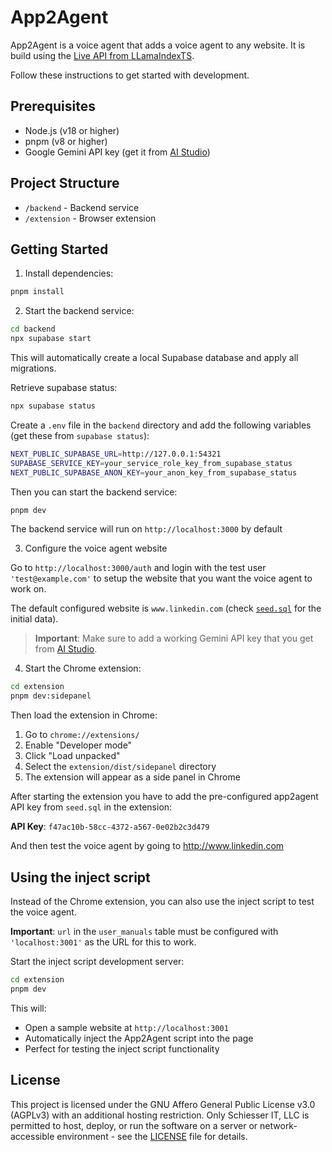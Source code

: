 # App2Agent

App2Agent is a voice agent that adds a voice agent to any website. It is build using the [Live API from LLamaIndexTS](https://ts.llamaindex.ai/docs/llamaindex/modules/models/llms/gemini#live-api-real-time-conversations).

Follow these instructions to get started with development.

## Prerequisites

- Node.js (v18 or higher)
- pnpm (v8 or higher)
- Google Gemini API key (get it from [AI Studio](https://aistudio.google.com))

## Project Structure

- `/backend` - Backend service
- `/extension` - Browser extension

## Getting Started

1. Install dependencies:

```bash
pnpm install
```

2. Start the backend service:

```bash
cd backend
npx supabase start
```

This will automatically create a local Supabase database and apply all migrations.

Retrieve supabase status:

```bash
npx supabase status
```

Create a `.env` file in the `backend` directory and add the following variables (get these from `supabase status`):

```bash
NEXT_PUBLIC_SUPABASE_URL=http://127.0.0.1:54321
SUPABASE_SERVICE_KEY=your_service_role_key_from_supabase_status
NEXT_PUBLIC_SUPABASE_ANON_KEY=your_anon_key_from_supabase_status
```

Then you can start the backend service:

```bash
pnpm dev
```

The backend service will run on `http://localhost:3000` by default

3. Configure the voice agent website

Go to `http://localhost:3000/auth` and login with the test user `'test@example.com'` to setup the website that you want the voice agent to work on.

The default configured website is `www.linkedin.com` (check [`seed.sql`](./backend/supabase/seed.sql) for the initial data).

> **Important**: Make sure to add a working Gemini API key that you get from [AI Studio](https://aistudio.google.com).

4. Start the Chrome extension:

```bash
cd extension
pnpm dev:sidepanel
```

Then load the extension in Chrome:

1. Go to `chrome://extensions/`
2. Enable "Developer mode"
3. Click "Load unpacked"
4. Select the `extension/dist/sidepanel` directory
5. The extension will appear as a side panel in Chrome

After starting the extension you have to add the pre-configured app2agent API key from `seed.sql` in the extension:

**API Key**: `f47ac10b-58cc-4372-a567-0e02b2c3d479`

And then test the voice agent by going to http://www.linkedin.com

## Using the inject script

Instead of the Chrome extension, you can also use the inject script to test the voice agent.

**Important**: `url` in the `user_manuals` table must be configured with `'localhost:3001'` as the URL for this to work.

Start the inject script development server:

```bash
cd extension
pnpm dev
```

This will:

- Open a sample website at `http://localhost:3001`
- Automatically inject the App2Agent script into the page
- Perfect for testing the inject script functionality

## License

This project is licensed under the GNU Affero General Public License v3.0 (AGPLv3)
with an additional hosting restriction. Only Schiesser IT, LLC is permitted
to host, deploy, or run the software on a server or network-accessible environment - see the [LICENSE](LICENSE) file for details.

